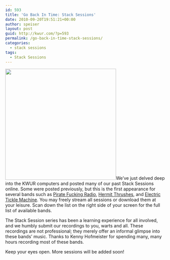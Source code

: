 ```yaml
---
id: 593
title: 'Go Back In Time: Stack Sessions'
date: 2010-09-20T19:51:21+00:00
author: speiser
layout: post
guid: http://kwur.com/?p=593
permalink: /go-back-in-time-stack-sessions/
categories:
  - stack sessions
tags:
  - Stack Sessions
---
```

<div class="pf-content">
  <p style="text-align: left;">
    <img class="aligncenter" title="Pirate Fucking Radio" src="http://bandcamp.com/files/35/25/3525816715-1.jpg" alt="" width="350" height="350" />We&#8217;ve just delved deep into the KWUR computers and posted many of our past Stack Sessions online. Some were posted previously, but this is the first appearance for several bands such as <a href="http://kwur.bandcamp.com/album/pirate-fucking-radio-stack-session">Pirate Fucking Radio</a>, <a href="http://kwur.bandcamp.com/album/hermit-thrushes-stack-session">Hermit Thrushes</a>, and <a href="http://kwur.bandcamp.com/album/electric-tickle-machine-stack-session">Electric Tickle Machine</a>. You may freely stream all sessions or download them at your leisure. Scan down the list on the right side of your screen for the full list of available bands.
  </p>
  
  <p>
    The Stack Session series has been a learning experience for all involved, and we humbly submit our recordings to you, warts and all. These recordings are not professional; they merely offer an informal glimpse into these bands&#8217; music. Thanks to Kenny Hofmeister for spending many, many hours recording most of these bands.
  </p>
  
  <p>
    Keep your eyes open. More sessions will be added soon!
  </p>
</div>